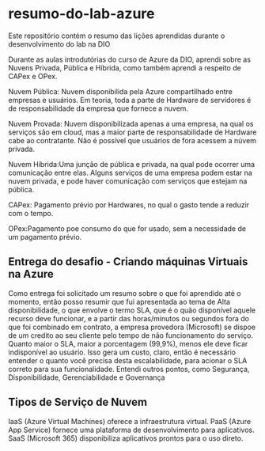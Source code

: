 # resumo-do-lab-azure
Este repositório contém o resumo das lições aprendidas durante o desenvolvimento do lab na DIO

Durante  as aulas introdutórias do curso de Azure da DIO, aprendi sobre as Nuvens Privada, Pública e Híbrida, como também aprendi a respeito de CAPex e OPex.

Nuvem Pública: Nuvem disponibilida pela Azure compartilhado entre empresas e usuários. Em teoria, toda a parte de Hardware de servidores é de responsabilidade da empresa que fornece a nuvem.

Nuvem Provada: Nuvem disponibilizada apenas a uma empresa, na qual os serviços são em cloud, mas a maior parte de responsabilidade de Hardware cabe ao contratante. Não é possível que usuários de fora acessem a núvem privada.

Nuvem Híbrida:Uma junção de pública e privada, na qual pode ocorrer uma comunicação entre elas. Alguns serviços de uma empresa podem estar na nuvem privada, e pode haver comunicação com serviços que estejam na pública.

CAPex: Pagamento prévio por Hardwares, no qual o gasto tende a reduzir com o tempo.

OPex:Pagamento poe consumo do que for usado, sem a necessidade de um pagamento prévio.

## Entrega do desafio - Criando máquinas Virtuais na Azure

Como entrega foi solicitado um resumo sobre o que foi aprendido até o momento, então posso resumir que fui apresentada ao tema de Alta disponibilidade, o que envolve o termo SLA, que é o quão disponível aquele recurso deve funcionar, e a partir das horas/minutos ou segundos fora do que foi combinado em contrato, a empresa provedora (Microsoft) se dispoe de um credito ao seu cliente pelo tempo de não funcionamento do serviço.
Quanto maior o SLA, maior a porcentagem (99,9%), menos ele deve ficar indisponível ao usuário. Isso gera um custo, claro, então é necessário entender o quanto você precisa desta escalabilidade, para acionar o SLA correto para sua funcionalidade.
Entendi outros pontos, como Segurança, Disponibilidade, Gerenciabilidade e Governança

## Tipos de Serviço de Nuvem

IaaS (Azure Virtual Machines) oferece a infraestrutura virtual.
PaaS (Azure App Service) fornece uma plataforma de desenvolvimento para aplicativos.
SaaS (Microsoft 365) disponibiliza aplicativos prontos para o uso direto.
